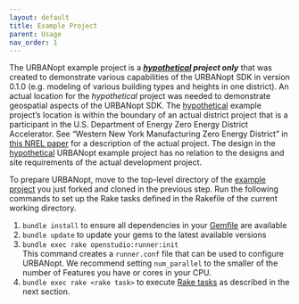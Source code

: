 ```yaml
---
layout: default
title: Example Project
parent: Usage
nav_order: 1
---
```


The URBANopt example project is a ***<u>hypothetical</u> project only*** that was created to demonstrate various capabilities of the URBANopt SDK in version 0.1.0 (e.g. modeling of various building types and heights in one district). An actual location for the *hypothetical* project was needed to demonstrate geospatial aspects of the URBANopt SDK. The <u>hypothetical</u> example project’s location is within the boundary of an actual district project that is a participant in the U.S. Department of Energy Zero Energy District Accelerator. See “Western New York Manufacturing Zero Energy District” in [this NREL paper](https://www.nrel.gov/docs/fy18osti/71841.pdf) for a description of the actual project. The design in the <u>hypothetical</u> URBANopt example project has no relation to the designs and site requirements of the actual development project.

To prepare URBANopt, move to the top-level directory of the [example project](https://github.com/urbanopt/urbanopt-example-geojson-project) you just forked and cloned in the previous step. Run the following commands to set up the Rake tasks defined in the Rakefile of the current working directory.

1. `bundle install` to ensure all dependencies in your [Gemfile](https://github.com/urbanopt/urbanopt-example-geojson-project/blob/develop/Gemfile) are available
1. `bundle update` to update your gems to the latest available versions
1. `bundle exec rake openstudio:runner:init`  
This command creates a `runner.conf` file that can be used to configure URBANopt. We recommend setting `num_parallel` to the smaller of the number of Features you have or cores in your CPU.
1. `bundle exec rake <rake task>` to execute [Rake tasks](rake_tasks.md) as described in the next section.
